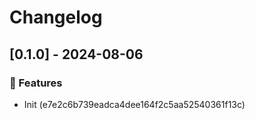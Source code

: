 # Changelog
## [0.1.0] - 2024-08-06

### :rocket: Features

- Init (e7e2c6b739eadca4dee164f2c5aa52540361f13c)


